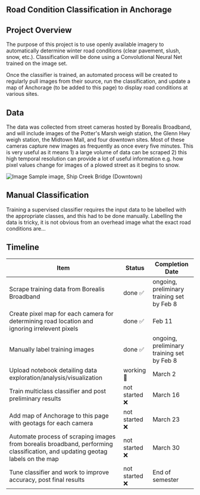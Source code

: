 ## Road Condition Classification in Anchorage

## Project Overview

The purpose of this project is to use openly available imagery to automatically determine winter road conditions (clear pavement, slush, snow, etc.). Classification will be done using a Convolutional Neural Net trained on the image set. 

Once the classifier is trained, an automated process will be created to regularly pull images from their source, run the classification, and update a map of Anchorage (to be added to this page) to display road conditions at various sites. 

## Data
The data was collected from street cameras hosted by Borealis Broadband, and will include images of the Potter's Marsh weigh station, the Glenn Hwy weigh station, the Midtown Mall, and four downtown sites. Most of these cameras capture new images as frequently as once every five minutes. This is very useful as it means 1) a large volume of data can be scraped 2) this high temporal resolution can provide a lot of useful information e.g. how pixel values change for images of a plowed street as it begins to snow.

![Image](https://webcams.borealisbroadband.net/shipcreek/shipcreekmega.jpg)
Sample image, Ship Creek Bridge (Downtown)

## Manual Classification
Training a supervised classifier requires the input data to be labelled with the appropriate classes, and this had to be done manually. Labelling the data is tricky, it is not obvious from an overhead image what the exact road conditions are...

## Timeline
Item | Status | Completion Date
-----|--------|----------------
Scrape training data from Borealis Broadband | done ✅ | ongoing, preliminary training set by Feb 8
Create pixel map for each camera for determining road location and ignoring irrelevent pixels | done ✅ | Feb 11
Manually label training images | done ✅ | ongoing, preliminary training set by Feb 8
Upload notebook detailing data exploration/analysis/visualization | working 🚧 | March 2
Train multiclass classifier and post preliminary results | not started ❌ | March 16
Add map of Anchorage to this page with geotags for each camera | not started ❌ | March 23
Automate process of scraping images from borealis broadband, performing classification, and updating geotag labels on the map | not started ❌ | March 30
Tune classifier and work to improve accuracy, post final results | not started ❌ | End of semester

